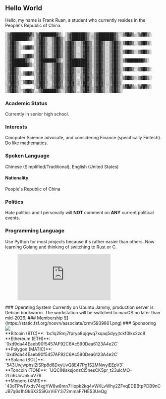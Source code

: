 ## Hello World
Hello, my name is Frank Ruan, a student who currently resides in the People's Republic of China.
```
░▒▓████████▓▒░▒▓███████▓▒░ ░▒▓██████▓▒░░▒▓███████▓▒░░▒▓█▓▒░░▒▓█▓▒░      ░▒▓███████▓▒░░▒▓█▓▒░░▒▓█▓▒░░▒▓██████▓▒░░▒▓███████▓▒░
░▒▓█▓▒░      ░▒▓█▓▒░░▒▓█▓▒░▒▓█▓▒░░▒▓█▓▒░▒▓█▓▒░░▒▓█▓▒░▒▓█▓▒░░▒▓█▓▒░      ░▒▓█▓▒░░▒▓█▓▒░▒▓█▓▒░░▒▓█▓▒░▒▓█▓▒░░▒▓█▓▒░▒▓█▓▒░░▒▓█▓▒░
░▒▓█▓▒░      ░▒▓█▓▒░░▒▓█▓▒░▒▓█▓▒░░▒▓█▓▒░▒▓█▓▒░░▒▓█▓▒░▒▓█▓▒░░▒▓█▓▒░      ░▒▓█▓▒░░▒▓█▓▒░▒▓█▓▒░░▒▓█▓▒░▒▓█▓▒░░▒▓█▓▒░▒▓█▓▒░░▒▓█▓▒░
░▒▓██████▓▒░ ░▒▓███████▓▒░░▒▓████████▓▒░▒▓█▓▒░░▒▓█▓▒░▒▓███████▓▒░       ░▒▓███████▓▒░░▒▓█▓▒░░▒▓█▓▒░▒▓████████▓▒░▒▓█▓▒░░▒▓█▓▒░
░▒▓█▓▒░      ░▒▓█▓▒░░▒▓█▓▒░▒▓█▓▒░░▒▓█▓▒░▒▓█▓▒░░▒▓█▓▒░▒▓█▓▒░░▒▓█▓▒░      ░▒▓█▓▒░░▒▓█▓▒░▒▓█▓▒░░▒▓█▓▒░▒▓█▓▒░░▒▓█▓▒░▒▓█▓▒░░▒▓█▓▒░
░▒▓█▓▒░      ░▒▓█▓▒░░▒▓█▓▒░▒▓█▓▒░░▒▓█▓▒░▒▓█▓▒░░▒▓█▓▒░▒▓█▓▒░░▒▓█▓▒░      ░▒▓█▓▒░░▒▓█▓▒░▒▓█▓▒░░▒▓█▓▒░▒▓█▓▒░░▒▓█▓▒░▒▓█▓▒░░▒▓█▓▒░
░▒▓█▓▒░      ░▒▓█▓▒░░▒▓█▓▒░▒▓█▓▒░░▒▓█▓▒░▒▓█▓▒░░▒▓█▓▒░▒▓█▓▒░░▒▓█▓▒░      ░▒▓█▓▒░░▒▓█▓▒░░▒▓██████▓▒░░▒▓█▓▒░░▒▓█▓▒░▒▓█▓▒░░▒▓█▓▒░
```
### Academic Status
Currently in senior high school.
### Interests
Computer Science advocate, and considering Finance (specifically Fintech). Do like mathematics. 
### Spoken Language
Chinese (Simplified/Traditional), English (United States)
#### Nationality
People's Republic of China
### Politics
Hate politics and I personally will **NOT** comment on **ANY** current political events.
### Programming Language
Use Python for most projects because it's rather easier than others. Now learning Golang and thinking of switching to Rust or C.
<figure><embed src="https://wakatime.com/share/@018e036c-290f-44de-b9fb-fd91bfe67f96/c57e95fe-9382-4de0-a568-2c9d446aacd6.svg"></embed></figure>
### Operating System
Currently on Ubuntu Jammy, production server is Debian bookworm. The workstation will be switched to macOS no later than mid-2026.
### Membership
![](https://static.fsf.org/nosvn/associate/crm/5939861.png)
### Sponsoring
<a href="https://patreon.com/FrankRuan"><img src="https://static.frank-ruan.com/picgo/2024/04/99d77aa15655a475544fd91d4b2bfed741adcfc342ceb910bb8b4a8a40e2c1d7.svg" /></a>
<br/>
**Bitcoin (BTC)**: `bc1q28mj7fprya8pjqwq7xqaq5dyyjtckf0lkx2zc8`<br/>
**Ethereum (ETH)**: `0xd9da44Eaeb90f5457AF92C6Ac590Dea6123A4e2C`<br/>
**Polygon (MATIC)**: `0xd9da44Eaeb90f5457AF92C6Ac590Dea6123A4e2C`<br/>
**Solana (SOL)**: `543Uwjwphsi2iSRp8d8DxyUvQ8E47Pg1S2MNwyiEEpV3`<br/>
**Toncoin (TON)**: `UQCINlsksjonzCi5nesCK5pr_t23ulcMO-2Ln6UoUnkiuV76`<br/>
**Monero (XMR)**: `43oTPw1Vxdv74xgYW8w8mn7Hopk2kq4vWKLvWhy2ZFvqEDBBtpPDB9nCJB7q6s1hGkSX25SKixViEY3i72mmaF7HE53UeQg`
